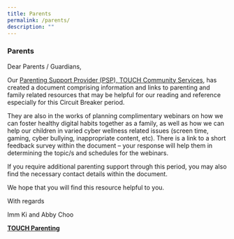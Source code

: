 ```yaml
---
title: Parents
permalink: /parents/
description: ""
---
```

### Parents


Dear Parents / Guardians,

Our [Parenting Support Provider (PSP), TOUCH Community Services](/files/Useful%20Links/TOUCH%20Parenting%20Update%20(April%202020).pdf), has created a document comprising information and links to parenting and family related resources that may be helpful for our reading and reference especially for this Circuit Breaker period.

They are also in the works of planning complimentary webinars on how we can foster healthy digital habits together as a family, as well as how we can help our children in varied cyber wellness related issues (screen time, gaming, cyber bullying, inappropriate content, etc). There is a link to a short feedback survey within the document – your response will help them in determining the topic/s and schedules for the webinars.

If you require additional parenting support through this period, you may also find the necessary contact details within the document.

We hope that you will find this resource helpful to you.

  

With regards

Imm Ki and Abby Choo

  

**[TOUCH Parenting](/files/Useful%20Links/TOUCH%20Parenting%20Update%20(April%202020).pdf)**